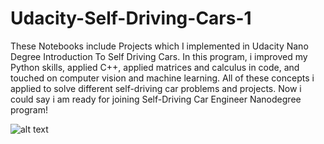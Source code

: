 # Udacity-Self-Driving-Cars-1
These Notebooks include Projects which I implemented in Udacity Nano Degree Introduction To Self Driving Cars.
In this program, i improved my Python skills, applied C++, applied matrices and calculus in code, and touched on computer vision and machine learning. 
All of these concepts i applied to solve different self-driving car problems and projects.
Now i could say i am ready for joining Self-Driving Car Engineer Nanodegree program!

![alt text](https://github.com/AhmedDarwish16/Udacity-Self-Driving-Cars-1/blob/master/image.jpg?raw=true)
